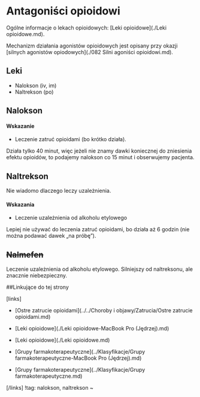 # Antagoniści opioidowi

Ogólne informacje o lekach opioidowych: [Leki opioidowe](./Leki opioidowe.md).

Mechanizm działania agonistów opioidowych jest opisany przy okazji [silnych agonistów opiodowych](./082 Silni agoniści opioidowi.md).



## Leki

- Nalokson (iv, im)
- Naltrekson (po)




## Nalokson

#### Wskazanie

- Leczenie zatruć opioidami (bo krótko działa). 

Działa tylko 40 minut, więc jeżeli nie znamy dawki koniecznej do zniesienia efektu opioidów, to podajemy nalokson co 15 minut i obserwujemy pacjenta.



## Naltrekson

Nie wiadomo dlaczego leczy uzależnienia.



#### Wskazania

- Leczenie uzależnienia od alkoholu etylowego

Lepiej nie używać do leczenia zatruć opioidami, bo działa aż 6 godzin (nie można podawać dawek „na próbę”). 



## ~~Nalmefen~~

Leczenie uzależnienia od alkoholu etylowego. Silniejszy od naltreksonu, ale znacznie niebezpieczny.



##Linkujące do tej strony

[links]

- [Ostre zatrucie opioidami](../../Choroby i objawy/Zatrucia/Ostre zatrucie opioidami.md)

- [Leki opioidowe](./Leki opioidowe-MacBook Pro (Jędrzej).md)

- [Leki opioidowe](./Leki opioidowe.md)

- [Grupy farmakoterapeutyczne](../Klasyfikacje/Grupy farmakoterapeutyczne-MacBook Pro (Jędrzej).md)

- [Grupy farmakoterapeutyczne](../Klasyfikacje/Grupy farmakoterapeutyczne.md)


[/links]
!tag: nalokson, naltrekson
~











